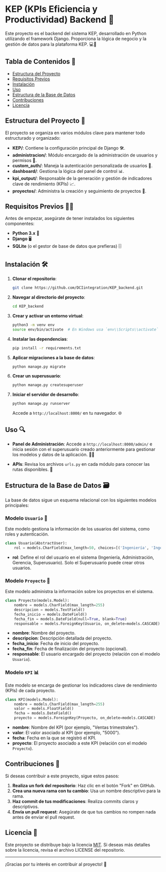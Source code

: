 # KEP (KPIs Eficiencia y Productividad) Backend 🚀

Este proyecto es el backend del sistema KEP, desarrollado en Python utilizando el framework Django. Proporciona la lógica de negocio y la gestión de datos para la plataforma KEP. 💻🔧

## Tabla de Contenidos 📑
- [Estructura del Proyecto](#estructura-del-proyecto)
- [Requisitos Previos](#requisitos-previos)
- [Instalación](#instalación)
- [Uso](#uso)
- [Estructura de la Base de Datos](#estructura-de-la-base-de-datos)
- [Contribuciones](#contribuciones)
- [Licencia](#licencia)

## Estructura del Proyecto 📁

El proyecto se organiza en varios módulos clave para mantener todo estructurado y organizado:

- **KEP/**: Contiene la configuración principal de Django 🛠️.
- **administracion/**: Módulo encargado de la administración de usuarios y permisos 👥.
- **custom_auth/**: Maneja la autenticación personalizada de usuarios 🔑.
- **dashboard/**: Gestiona la lógica del panel de control 📊.
- **kpi_output/**: Responsable de la generación y gestión de indicadores clave de rendimiento (KPIs) 📈.
- **proyectos/**: Administra la creación y seguimiento de proyectos 📅.

## Requisitos Previos 🧑‍💻

Antes de empezar, asegúrate de tener instalados los siguientes componentes:

- **Python 3.x** 🐍
- **Django** 🖥️
- **SQLite** (o el gestor de base de datos que prefieras) 🗄️

## Instalación 🛠️

1. **Clonar el repositorio**:
   ```bash
   git clone https://github.com/DCIintegration/KEP_backend.git

2. **Navegar al directorio del proyecto**:
   ```bash
   cd KEP_backend
   ```

3. **Crear y activar un entorno virtual**:
   ```bash
   python3 -m venv env
   source env/bin/activate  # En Windows usa `env\\Scripts\\activate`
   ```

4. **Instalar las dependencias**:
   ```bash
   pip install -r requirements.txt
   ```

5. **Aplicar migraciones a la base de datos**:
   ```bash
   python manage.py migrate
   ```

6. **Crear un superusuario**:
   ```bash
   python manage.py createsuperuser
   ```

7. **Iniciar el servidor de desarrollo**:
   ```bash
   python manage.py runserver
   ```

   Accede a `http://localhost:8000/` en tu navegador. 🌐

## Uso 🔍

- **Panel de Administración**: Accede a `http://localhost:8000/admin/` e inicia sesión con el superusuario creado anteriormente para gestionar los modelos y datos de la aplicación. 👨‍💻
  
- **APIs**: Revisa los archivos `urls.py` en cada módulo para conocer las rutas disponibles. 🚀

## Estructura de la Base de Datos 🗃️

La base de datos sigue un esquema relacional con los siguientes modelos principales:

### Modelo `Usuario` 👤
Este modelo gestiona la información de los usuarios del sistema, como roles y autenticación.

```python
class Usuario(AbstractUser):
    rol = models.CharField(max_length=50, choices=[('Ingeniería', 'Ingeniería'), ('Administración', 'Administración'), ('Gerencia', 'Gerencia'), ('Superusuario', 'Superusuario')])
```

- **rol**: Define el rol del usuario en el sistema (Ingeniería, Administración, Gerencia, Superusuario). Solo el Superusuario puede crear otros usuarios.

### Modelo `Proyecto` 📂
Este modelo administra la información sobre los proyectos en el sistema.

```python
class Proyecto(models.Model):
    nombre = models.CharField(max_length=255)
    descripcion = models.TextField()
    fecha_inicio = models.DateField()
    fecha_fin = models.DateField(null=True, blank=True)
    responsable = models.ForeignKey(Usuario, on_delete=models.CASCADE)
```

- **nombre**: Nombre del proyecto.
- **descripcion**: Descripción detallada del proyecto.
- **fecha_inicio**: Fecha de inicio del proyecto.
- **fecha_fin**: Fecha de finalización del proyecto (opcional).
- **responsable**: El usuario encargado del proyecto (relación con el modelo `Usuario`).

### Modelo `KPI` 📊
Este modelo se encarga de gestionar los indicadores clave de rendimiento (KPIs) de cada proyecto.

```python
class KPI(models.Model):
    nombre = models.CharField(max_length=255)
    valor = models.FloatField()
    fecha = models.DateField()
    proyecto = models.ForeignKey(Proyecto, on_delete=models.CASCADE)
```

- **nombre**: Nombre del KPI (por ejemplo, "Ventas trimestrales").
- **valor**: El valor asociado al KPI (por ejemplo, "5000").
- **fecha**: Fecha en la que se registró el KPI.
- **proyecto**: El proyecto asociado a este KPI (relación con el modelo `Proyecto`).

## Contribuciones 🤝

Si deseas contribuir a este proyecto, sigue estos pasos:

1. **Realiza un fork del repositorio**: Haz clic en el botón "Fork" en GitHub.
2. **Crea una nueva rama con tu cambio**: Usa un nombre descriptivo para la rama.
3. **Haz commit de tus modificaciones**: Realiza commits claros y descriptivos.
4. **Envía un pull request**: Asegúrate de que tus cambios no rompen nada antes de enviar el pull request.

## Licencia 📜

Este proyecto se distribuye bajo la licencia [MIT](LICENSE). Si deseas más detalles sobre la licencia, revisa el archivo LICENSE del repositorio.

---

¡Gracias por tu interés en contribuir al proyecto! 🙌
